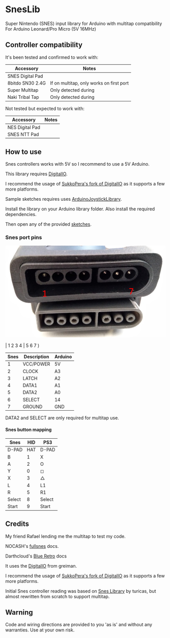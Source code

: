 # SnesLib
Super Nintendo (SNES) input library for Arduino with multitap compatibility
For Arduino Leonard/Pro Micro (5V 16MHz)


## Controller compatibility

It's been tested and confirmed to work with:

| Accessory        | Notes                                    |
|------------------|------------------------------------------|
| SNES Digital Pad |                                          |
| 8bitdo SN30 2.4G | If on multitap, only works on first port |
| Super Multitap   | Only detected during                     |
| Naki Tribal Tap  | Only detected during                     |


Not tested but expected to work with:

| Accessory       | Notes                 |
|-----------------|-----------------------|
| NES Digital Pad |                       |
| SNES NTT Pad    |                       |


## How to use
Snes controllers works with 5V so I recommend to use a 5V Arduino.

This library requires [DigitalIO](https://github.com/greiman/DigitalIO).

I recommend the usage of [SukkoPera's fork of DigitalIO](https://github.com/SukkoPera/DigitalIO) as it supports a few more platforms.

Sample sketches requires uses [ArduinoJoystickLibrary](https://github.com/MHeironimus/ArduinoJoystickLibrary).

Install the library on your Arduino library folder. Also install the required dependencies.

Then open any of the provided [sketches](sketches).


### Snes port pins

![pins on console (top) and on controller (bottom)](docs/pins01.jpg)


| 1 2 3 4 | 5 6 7 )

| Snes    | Description | Arduino |
|---------|-------------|---------|
| 1       | VCC/POWER   | 5V      |
| 2       | CLOCK       | A3      |
| 3       | LATCH       | A2      |
| 4       | DATA1       | A1      |
| 5       | DATA2       | A0      |
| 6       | SELECT      | 14      |
| 7       | GROUND      | GND     |


DATA2 and SELECT are only required for multitap use.


#### Snes button mapping

| Snes   | HID | PS3     |
|--------|-----|---------|
| D-PAD  | HAT | D-PAD   |
| B      | 1   | X       |
| A      | 2   | O       |
| Y      | 0   | &#9723; |
| X      | 3   | &#9651; |
| L      | 4   | L1      |
| R      | 5   | R1      |
| Select | 8   | Select  |
| Start  | 9   | Start   |

## Credits

My friend Rafael lending me the multitap to test my code.

NOCASH's [fullsnes](http://problemkaputt.de/fullsnes.htm) docs.

Darthcloud's [Blue Retro](https://hackaday.io/project/170365-blueretro/log/181686-2020-08-04-progress-update-sfcsnes-support) docs

It uses the [DigitalIO](https://github.com/greiman/DigitalIO) from greiman.

I recommend the usage of [SukkoPera's fork of DigitalIO](https://github.com/SukkoPera/DigitalIO) as it supports a few more platforms.

Initial Snes controller reading was based on [Snes Library](https://github.com/turicas/SNES) by turicas, but almost rewritten from scratch to support multitap.

## Warning
Code and wiring directions are provided to you 'as is' and without any warranties. Use at your own risk.

